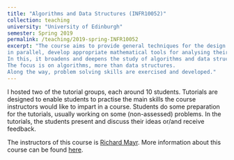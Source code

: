 ```yaml
---
title: "Algorithms and Data Structures (INFR10052)"
collection: teaching
university: "University of Edinburgh"
semester: Spring 2019
permalink: /teaching/2019-spring-INFR10052
excerpt: "The course aims to provide general techniques for the design of efficient algorithms and, 
in parallel, develop appropriate mathematical tools for analysing their performance. 
In this, it broadens and deepens the study of algorithms and data structures initiated in INF2. 
The focus is on algorithms, more than data structures. 
Along the way, problem solving skills are exercised and developed."
---
```


I hosted two of the tutorial groups, each around 10 students.
Tutorials are designed to enable students to practise the main skills the course
instructors would like to impart in a course. 
Students do some preparation for the tutorials, usually working on some (non-assessed) problems. 
In the tutorials, the students present and discuss their ideas or/and receive feedback.

The instructors of this course is 
[Richard Mayr](https://homepages.inf.ed.ac.uk/rmayr/).
More information about this course can be found [here](http://www.drps.ed.ac.uk/18-19/dpt/cxinfr10052.htm).
